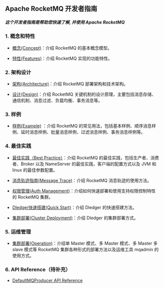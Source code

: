 ﻿Apache RocketMQ 开发者指南
--------

##### 这个开发者指南是帮助您快速了解, 并使用 Apache RocketMQ

### 1. 概念和特性

- [概念(Concept)](concept.md)：介绍 RocketMQ 的基本概念模型。

- [特性(Features)](features.md)：介绍 RocketMQ 实现的功能特性。

### 2. 架构设计

- [架构(Architecture)](architecture.md)：介绍 RocketMQ 部署架构和技术架构。

- [设计(Design)](design.md)：介绍 RocketMQ 关键机制的设计原理，主要包括消息存储、通信机制、消息过滤、负载均衡、事务消息等。

### 3. 样例

- [样例(Example)](RocketMQ_Example.md) ：介绍 RocketMQ 的常见用法，包括基本样例、顺序消息样例、延时消息样例、批量消息样例、过滤消息样例、事务消息样例等。

### 4. 最佳实践

- [最佳实践（Best Practice）](best_practice.md)：介绍 RocketMQ 的最佳实践，包括生产者、消费者、Broker 以及 NameServer 的最佳实践，客户端的配置方式以及 JVM 和 linux 的最佳参数配置。

- [消息轨迹指南(Message Trace)](msg_trace/user_guide.md)：介绍 RocketMQ 消息轨迹的使用方法。

- [权限管理(Auth Management)](acl/user_guide.md)：介绍如何快速部署和使用支持权限控制特性的 RocketMQ 集群。

- [Dledger快速搭建(Quick Start)](dledger/quick_start.md)：介绍 Dledger 的快速搭建方法。

- [集群部署(Cluster Deployment)](dledger/deploy_guide.md)：介绍 Dledger 的集群部署方式。

### 5. 运维管理

- [集群部署(Operation)](operation.md)：介绍单 Master 模式、多 Master 模式、多 Master 多 slave 模式等 RocketMQ 集群各种形式的部署方法以及运维工具 mqadmin 的使用方式。

### 6. API Reference（待补充）

- [DefaultMQProducer API Reference](client/java/API_Reference_DefaultMQProducer.md)

